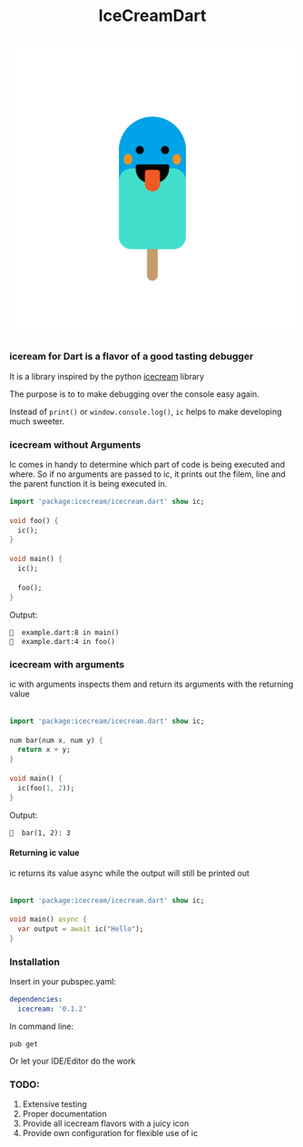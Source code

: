 # <center>IceCreamDart</center>
<h1 align="center">
  <img src="icon.png" width="600px" alt="icecream">
</h1>


### iceream for Dart is a flavor of a good tasting debugger

It is a library inspired by the python [icecream](https://github.com/gruns/icecream) library

The purpose is to to make debugging over the console easy again.

Instead of `print()` or `window.console.log()`, `ic` helps to make developing much sweeter.


### icecream without Arguments

Ic comes in handy to determine which part of code is being executed and where. So if no arguments are passed to ic, it prints out the filem, line and the parent function it is being executed in.


```dart
import 'package:icecream/icecream.dart' show ic;

void foo() {
  ic();
}

void main() {
  ic();

  foo();
}

```

Output:

```
🍦  example.dart:8 in main()
🍦  example.dart:4 in foo()
```

### icecream with arguments

ic with arguments inspects them and return its arguments with the returning value

```dart

import 'package:icecream/icecream.dart' show ic;

num bar(num x, num y) {
  return x + y;
}

void main() {
  ic(foo(1, 2));
}

```


Output: 
```
🍦  bar(1, 2): 3
```

#### Returning ic value
ic returns its value async while the output will still be printed out

```dart

import 'package:icecream/icecream.dart' show ic;

void main() async {
  var output = await ic("Hello");
}
```
### Installation

Insert in your pubspec.yaml:

```yaml
dependencies:
  icecream: '0.1.2'
```

In command line:
```
pub get
```

Or let your IDE/Editor do the work
 

 ### TODO:

 1. Extensive testing
 2. Proper documentation
 3. Provide all icecream flavors with a juicy icon
 4. Provide own configuration for flexible use of ic